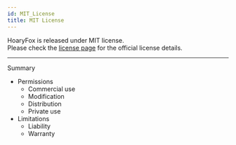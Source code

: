 ```yaml
---
id: MIT_License
title: MIT License
---
```


HoaryFox is released under MIT license.  
Please check the [license page](https://github.com/hrntsm/HoaryFox/blob/main/LICENSE) for the official license details.

---

Summary

- Permissions
  - Commercial use
  - Modification
  - Distribution
  - Private use
- Limitations
  - Liability
  - Warranty